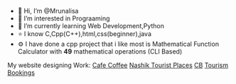- 👋 Hi, I’m @Mrunalisa
- 👀 I’m interested in Prograaming
- 🌱 I’m currently learning Web Development,Python
- ⭐ I know C,Cpp(C++),html,css(beginner),java
- ⚙️ I have done a cpp project that i like most is Mathematical Function Calculator with **49** mathematical operations (CLI Based)
<!---
Mrunalisa/Mrunalisa is a ✨ special ✨ repository because its `README.md` (this file) appears on your GitHub profile.
You can click the Preview link to take a look at your changes.
--->
My  website designing Work:
[Cafe Coffee](https://mrunalisa.github.io/cafe/home.html)
[Nashik Tourist Places](https://mrunalisa.github.io/nashikplacewebsite/nashikplaces.html)
[CB](https://mrunalisa.github.io/cb/index.html)
[Tourism Bookings](https://mrunalisa.github.io/riset/index.html)
